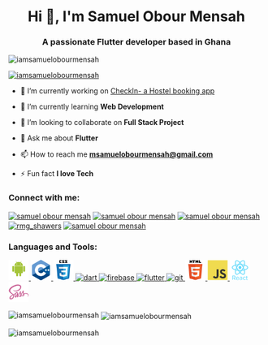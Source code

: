 <h1 align="center">Hi 👋, I'm Samuel Obour Mensah</h1>
<h3 align="center">A passionate Flutter developer based in Ghana</h3>

<p align="left"> <img src="https://komarev.com/ghpvc/?username=iamsamuelobourmensah&label=Profile%20views&color=0e75b6&style=flat" alt="iamsamuelobourmensah" /> </p>

<p align="left"> <a href="https://github.com/ryo-ma/github-profile-trophy"><img src="https://github-profile-trophy.vercel.app/?username=iamsamuelobourmensah" alt="iamsamuelobourmensah" /></a> </p>

- 🔭 I’m currently working on [CheckIn- a Hostel booking app](https://play.google.com/store/apps/details?id=com.samuelobourmensah.checkin)

- 🌱 I’m currently learning **Web Development**

- 👯 I’m looking to collaborate on **Full Stack Project**

- 💬 Ask me about **Flutter**

- 📫 How to reach me **msamuelobourmensah@gmail.com**

- ⚡ Fun fact **I love Tech**

<h3 align="left">Connect with me:</h3>
<p align="left">
<a href="https://twitter.com/samuel obour mensah" target="blank"><img align="center" src="https://raw.githubusercontent.com/rahuldkjain/github-profile-readme-generator/master/src/images/icons/Social/twitter.svg" alt="samuel obour mensah" height="30" width="40" /></a>
<a href="https://linkedin.com/in/samuel obour mensah" target="blank"><img align="center" src="https://raw.githubusercontent.com/rahuldkjain/github-profile-readme-generator/master/src/images/icons/Social/linked-in-alt.svg" alt="samuel obour mensah" height="30" width="40" /></a>
<a href="https://fb.com/samuel obour mensah" target="blank"><img align="center" src="https://raw.githubusercontent.com/rahuldkjain/github-profile-readme-generator/master/src/images/icons/Social/facebook.svg" alt="samuel obour mensah" height="30" width="40" /></a>
<a href="https://instagram.com/rmg_shawers" target="blank"><img align="center" src="https://raw.githubusercontent.com/rahuldkjain/github-profile-readme-generator/master/src/images/icons/Social/instagram.svg" alt="rmg_shawers" height="30" width="40" /></a>
<a href="https://www.behance.net/samuel obour mensah" target="blank"><img align="center" src="https://raw.githubusercontent.com/rahuldkjain/github-profile-readme-generator/master/src/images/icons/Social/behance.svg" alt="samuel obour mensah" height="30" width="40" /></a>
</p>

<h3 align="left">Languages and Tools:</h3>
<p align="left"> <a href="https://developer.android.com" target="_blank" rel="noreferrer"> <img src="https://raw.githubusercontent.com/devicons/devicon/master/icons/android/android-original-wordmark.svg" alt="android" width="40" height="40"/> </a> <a href="https://www.w3schools.com/cpp/" target="_blank" rel="noreferrer"> <img src="https://raw.githubusercontent.com/devicons/devicon/master/icons/cplusplus/cplusplus-original.svg" alt="cplusplus" width="40" height="40"/> </a> <a href="https://www.w3schools.com/css/" target="_blank" rel="noreferrer"> <img src="https://raw.githubusercontent.com/devicons/devicon/master/icons/css3/css3-original-wordmark.svg" alt="css3" width="40" height="40"/> </a> <a href="https://dart.dev" target="_blank" rel="noreferrer"> <img src="https://www.vectorlogo.zone/logos/dartlang/dartlang-icon.svg" alt="dart" width="40" height="40"/> </a> <a href="https://firebase.google.com/" target="_blank" rel="noreferrer"> <img src="https://www.vectorlogo.zone/logos/firebase/firebase-icon.svg" alt="firebase" width="40" height="40"/> </a> <a href="https://flutter.dev" target="_blank" rel="noreferrer"> <img src="https://www.vectorlogo.zone/logos/flutterio/flutterio-icon.svg" alt="flutter" width="40" height="40"/> </a> <a href="https://git-scm.com/" target="_blank" rel="noreferrer"> <img src="https://www.vectorlogo.zone/logos/git-scm/git-scm-icon.svg" alt="git" width="40" height="40"/> </a> <a href="https://www.w3.org/html/" target="_blank" rel="noreferrer"> <img src="https://raw.githubusercontent.com/devicons/devicon/master/icons/html5/html5-original-wordmark.svg" alt="html5" width="40" height="40"/> </a> <a href="https://developer.mozilla.org/en-US/docs/Web/JavaScript" target="_blank" rel="noreferrer"> <img src="https://raw.githubusercontent.com/devicons/devicon/master/icons/javascript/javascript-original.svg" alt="javascript" width="40" height="40"/> </a> <a href="https://reactjs.org/" target="_blank" rel="noreferrer"> <img src="https://raw.githubusercontent.com/devicons/devicon/master/icons/react/react-original-wordmark.svg" alt="react" width="40" height="40"/> </a> <a href="https://sass-lang.com" target="_blank" rel="noreferrer"> <img src="https://raw.githubusercontent.com/devicons/devicon/master/icons/sass/sass-original.svg" alt="sass" width="40" height="40"/> </a> </p>

<p><img align="left" src="https://github-readme-stats.vercel.app/api/top-langs?username=iamsamuelobourmensah&show_icons=true&locale=en&layout=compact" alt="iamsamuelobourmensah" /></p>

<p>&nbsp;<img align="center" src="https://github-readme-stats.vercel.app/api?username=iamsamuelobourmensah&show_icons=true&locale=en" alt="iamsamuelobourmensah" /></p>

<p><img align="center" src="https://github-readme-streak-stats.herokuapp.com/?user=iamsamuelobourmensah&" alt="iamsamuelobourmensah" /></p>
